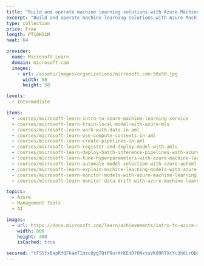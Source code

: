 ```yaml
---
title: "Build and operate machine learning solutions with Azure Machine Learning"
excerpt: "Build and operate machine learning solutions with Azure Machine Learning"
type: collection
price: Free
length: PT10H11M
heat: 64

provider:
  name: Microsoft Learn
  domain: microsoft.com
  images:
    - url: /assets/images/organizations/microsoft.com-50x50.jpg
      width: 50
      height: 50

levels:
  - Intermediate

items:
  - courses/microsoft-learn-intro-to-azure-machine-learning-service
  - courses/microsoft-learn-train-local-model-with-azure-mls
  - courses/microsoft-learn-work-with-data-in-aml
  - courses/microsoft-learn-use-compute-contexts-in-aml
  - courses/microsoft-learn-create-pipelines-in-aml
  - courses/microsoft-learn-register-and-deploy-model-with-amls
  - courses/microsoft-learn-deploy-batch-inference-pipelines-with-azure-machine-learning
  - courses/microsoft-learn-tune-hyperparameters-with-azure-machine-learning
  - courses/microsoft-learn-automate-model-selection-with-azure-automl
  - courses/microsoft-learn-explain-machine-learning-models-with-azure-machine-learning
  - courses/microsoft-learn-monitor-models-with-azure-machine-learning
  - courses/microsoft-learn-monitor-data-drift-with-azure-machine-learning

topics:
  - Azure
  - Management Tools
  - AI

images:
  - url: https://docs.microsoft.com/learn/achievements/intro-to-azure-machine-learning-service-badge-social.png
    width: 800
    height: 400
    isCached: true

secured: "tF55fx8apRfQFkamTImzcUygTQtP8urXtKEdD7ONxtuVK89RTXcYu3h8LrObUcdgfUj0jmVMBi8qjIHVg2ZhY1A5RRuJYLYRnwQOoCJ5qaabfA/GYC4mv1MONWphDl0B+JV36fPfF7PzqD6nnwjnkmgQD936o1rk0aRo5a/s5rMb0nj15GwAA8H3F0GBueiANgN09aqVoEFLqsp3WgQRJXNrKQOVk51Z0GIqg+AstBEEg5zMv/5pjzvrpMUbpIsz+T3CV7iin01qYQAlrqcvMggs1z8L3abO0ZhJfX9p6XUipeznXEqNbzAzRdKoSszhMH/cq2+EArjGiVee4awF93IAGY3SJWM88GRFRG2j5XE=;pGq8MoXgfodqE4YoRu6e9A=="
---
```


